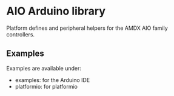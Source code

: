 # AIO Arduino library

Platform defines and peripheral helpers for the AMDX AIO family controllers.

## Examples

Examples are available under:

* examples: for the Arduino IDE
* platformio: for platformio
